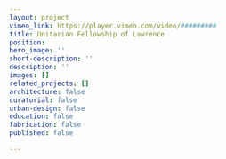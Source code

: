 ```yaml
---
layout: project
vimeo_link: https://player.vimeo.com/video/#########
title: Unitarian Fellowship of Lawrence
position: 
hero_image: ''
short-description: ''
description: ''
images: []
related_projects: []
architecture: false
curatorial: false
urban-design: false
education: false
fabrication: false
published: false

---
```

